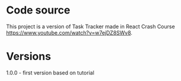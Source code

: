 # Code source

This project is a version of Task Tracker made in React Crash Course https://www.youtube.com/watch?v=w7ejDZ8SWv8.

# Versions

1.0.0 - first version based on tutorial
